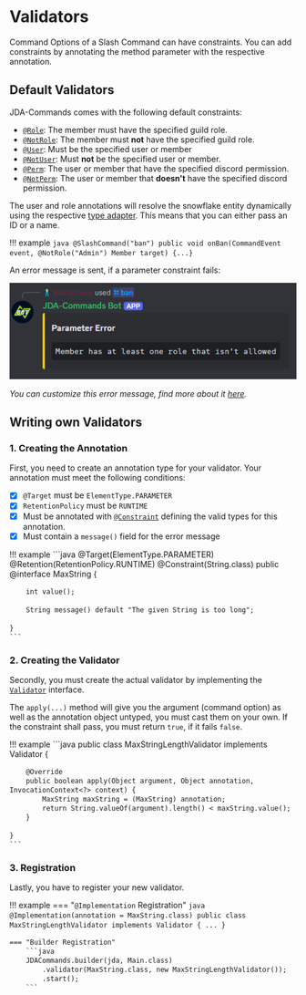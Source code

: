 # Validators
Command Options of a Slash Command can have constraints. You can add constraints by annotating the method parameter
with the respective annotation. 

## Default Validators
JDA-Commands comes with the following default constraints:

- [`@Role`](https://kaktushose.github.io/jda-commands/javadocs/development/io.github.kaktushose.jda.commands.core/com/github/kaktushose/jda/commands/annotations/constraints/Role.html):
  The member must have the specified guild role. 
- [`@NotRole`](https://kaktushose.github.io/jda-commands/javadocs/development/io.github.kaktushose.jda.commands.core/com/github/kaktushose/jda/commands/annotations/constraints/NotRole.html):
  The member must **not** have the specified guild role. 
- [`@User`](https://kaktushose.github.io/jda-commands/javadocs/development/io.github.kaktushose.jda.commands.core/com/github/kaktushose/jda/commands/annotations/constraints/User.html):
  Must be the specified user or member
- [`@NotUser`](https://kaktushose.github.io/jda-commands/javadocs/development/io.github.kaktushose.jda.commands.core/com/github/kaktushose/jda/commands/annotations/constraints/NotUser.html):
  Must **not** be the specified user or member.
- [`@Perm`](https://kaktushose.github.io/jda-commands/javadocs/development/io.github.kaktushose.jda.commands.core/com/github/kaktushose/jda/commands/annotations/constraints/Perm.html):
  The user or member that have the specified discord permission.
- [`@NotPerm`](https://kaktushose.github.io/jda-commands/javadocs/development/io.github.kaktushose.jda.commands.core/com/github/kaktushose/jda/commands/annotations/constraints/NotPerm.html):
  The user or member that **doesn't** have the specified discord permission.

The user and role annotations will resolve the snowflake entity dynamically using the respective [type adapter](./typeadapter.md).
This means that you can either pass an ID or a name. 

!!! example
    ```java
    @SlashCommand("ban")
    public void onBan(CommandEvent event, @NotRole("Admin") Member target) {...}
    ```

An error message is sent, if a parameter constraint fails:

![Validator Error Message](../assets/validator.png)

_You can customize this error message, find more about it [here](../misc/error-messages.md)._

## Writing own Validators

### 1. Creating the Annotation
First, you need to create an annotation type for your validator. Your annotation must meet the following conditions:

- [x] `@Target` must be `ElementType.PARAMETER`
- [x] `RetentionPolicy` must be `RUNTIME`
- [x] Must be annotated with [`@Constraint`](https://kaktushose.github.io/jda-commands/javadocs/latest/jda.commands/com/github/kaktushose/jda/commands/annotations/constraints/Constraint.html)
defining the valid types for this annotation. 
- [x] Must contain a `message()` field for the error message

!!! example
    ```java
    @Target(ElementType.PARAMETER)
    @Retention(RetentionPolicy.RUNTIME)
    @Constraint(String.class)
    public @interface MaxString {
        
        int value();

        String message() default "The given String is too long";
        
    }
    ```

### 2. Creating the Validator
Secondly, you must create the actual validator by implementing the [`Validator`](https://kaktushose.github.io/jda-commands/javadocs/latest/jda.commands/com/github/kaktushose/jda/commands/dispatching/validation/Validator.html)
interface. 

The `apply(...)` method will give you the argument (command option) as well as the annotation object untyped, you must cast
them on your own. If the constraint shall pass, you must return `true`, if it fails `false`. 

!!! example
    ```java
    public class MaxStringLengthValidator implements Validator {

        @Override
        public boolean apply(Object argument, Object annotation, InvocationContext<?> context) {
            MaxString maxString = (MaxString) annotation;
            return String.valueOf(argument).length() < maxString.value();
        }
    
    }
    ```

### 3. Registration
Lastly, you have to register your new validator.

!!! example
    === "`@Implementation` Registration"
        ```java
        @Implementation(annotation = MaxString.class)
        public class MaxStringLengthValidator implements Validator {
            ...
        }
        ```

    === "Builder Registration" 
        ```java
        JDACommands.builder(jda, Main.class)
            .validator(MaxString.class, new MaxStringLengthValidator());
            .start();
        ```
